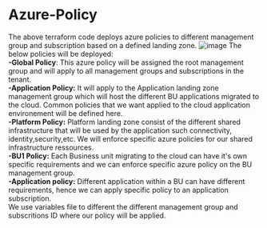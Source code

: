# Azure-Policy
The above terraform code deploys azure policies to different management group and subscription based on a defined landing zone.
![image](https://github.com/Armandkeza/Azure-Policy/assets/4728642/bb7ff3a6-33cf-46a3-820f-1af81be6851b)
The below policies will be deployed:  
**-Global Policy**: This azure policy will be assigned the root management group and will apply to all management groups and subscriptions in the tenant.    
**-Application Policy:** It will apply to the Application landing zone management group which will host the different BU applications migrated to the cloud. Common policies that we want applied to the cloud application environement will be defined here.  
**-Platform Policy:** Platform landing zone consist of the different shared infrastructure that will be used by the application such connectivity, identity,security,etc. We will enforce specific azure policies for our shared infrastructure ressources.    
**-BU1 Policy:** Each Business unit migrating to the cloud can have it's own specific requirements and we can enforce specific azure policy on the BU management group.    
**-Application policy:** Different application within a BU can have different requirements, hence we can apply specific policy to an application subscription.    
We use variables file to different the different management group and subscritions ID where our policy will be applied.  
